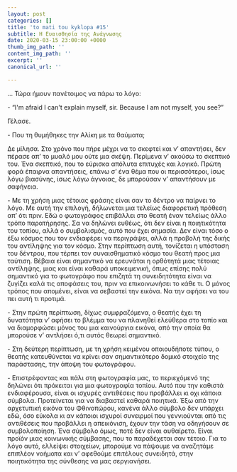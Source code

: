 ```yaml
---
layout: post
categories: []
title: 'to mati tou kyklopa #15'
subtitle: Η Ευαισθησία της Ανάγνωσης
date: 2020-03-15 23:00:00 +0000
thumb_img_path: ''
content_img_path: ''
excerpt: ''
canonical_url: ''

---
```

... Τώρα ήμουν πανέτοιμος να πάρω το λόγο:

\- “I'm afraid I can't explain myself, sir. Because I am not myself, you see?”

Γέλασε.

\- Που τη θυμήθηκες την Αλίκη με τα θαύματα;

Δε μίλησα. Στο χρόνο που πήρε μέχρι να το σκεφτεί και ν’ απαντήσει, δεν πέρασε απ’ το μυαλό μου ούτε μια σκέψη. Περίμενα ν’ ακούσω το σκεπτικό του. Ένα σκεπτικό, που το εύρισκα απόλυτα επιτυχές και λογικό. Πρώτη φορά έπαιρνα απαντήσεις, επάνω σ’ ένα θέμα που οι περισσότεροι, ίσως λόγω βιασύνης, ίσως λόγω άγνοιας, δε μπορούσαν ν’ απαντήσουν με σαφήνεια.

\- Με τη χρήση μιας τέτοιας φράσης είναι σαν το δέντρο να παίρνει το λόγο. Με αυτή την επιλογή, δήλωνεται μια τελείως διαφορετική πρόθεση απ’ ότι πριν. Εδώ ο φωτογράφος επιβάλλει στο θεατή έναν τελείως άλλο τρόπο παρατήρησης. Σα να δηλώνει ευθέως, ότι δεν είναι η ποιητικότητα του τοπίου, αλλά ο συμβολισμός, αυτό που έχει σημασία. Δεν είναι τόσο ο έξω κόσμος που τον ενδιαφέρει να περιγράψει, αλλά η προβολή της δικής του αντίληψης για τον κόσμο. Στην περίπτωση αυτή, τονίζεται η υπόσταση του δέντρου, που τέρπει τον συναισθηματικό κόσμο του θεατή προς μια ταύτιση. Βέβαια είναι σημαντικό να ερευνάται η ορθότητά μιας τέτοιας αντίληψης, μιας και είναι καθαρά υποκειμενική, όπως επίσης πολύ σημαντικό για το φωτογράφο που επιζητά τη συνειδητότητα είναι να ζυγίζει καλά τις αποφάσεις του, πριν να επικοινωνήσει το κάθε τι. Ο μόνος τρόπος που απομένει, είναι να σεβαστεί την εικόνα. Να την αφήσει να του πει αυτή τι προτιμά.

\- Στην πρώτη περίπτωση, δίχως συμφραζόμενα, ο θεατής έχει τη δυνατότητα ν’ αφήσει το βλέμμα του να πλανηθεί ελεύθερα στο τοπίο και να διαμορφώσει μόνος του μια καινούργια εικόνα, από την οποία θα μπορούσε ν’ αντλήσει ό,τι αυτός θεωρεί σημαντικό.

\- Στη δεύτερη περίπτωση, με τη χρήση κειμένου οποιουδήποτε τύπου, ο θεατής κατευθύνεται να κρίνει σαν σημαντικότερο δομικό στοιχείο της παράστασης, την άποψη του φωτογράφου.

\- Επιστρέφοντας και πάλι στη φωτογραφία μας, το περιεχόμενό της δηλώνει ότι πρόκειται για μια φωτογραφία τοπίου. Αυτό που την καθιστά ενδιαφέρουσα, είναι οι ισχυρές αντιθέσεις που προβάλλει κι οχι κάποια σύμβολα. Προτείνεται για να διαβαστεί καθαρά ποιητικά. Έξω από την αρχετυπική εικόνα του Φθινοπώρου, κανένα άλλο σύμβολο δεν υπάρχει εδώ, όσο εύκολα κι αν κάποιοι ισχυροί συνειρμοί που γεννιούνται από τις αντιθέσεις που προβάλλει η απεικόνιση, έχουν την τάση να οδηγήσουν σε συμβολοποίηση. Ένα σύμβολο όμως, ποτέ δεν είναι αυθαίρετο. Είναι προϊόν μιας κοινωνικής σύμβασης, που το παραδέχεται σαν τέτοιο. Για το λόγο αυτό, ελλείψει στοιχείων, μπορούμε να πάψουμε να αναζητάμε επιπλέον νοήματα και ν’ αφεθούμε επιτέλους συνειδητά, στην ποιητικότητα της σύνθεσης να μας σεργιανήσει.